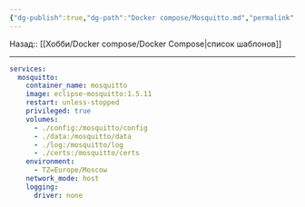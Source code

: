 ```yaml
---
{"dg-publish":true,"dg-path":"Docker compose/Mosquitto.md","permalink":"/docker-compose/mosquitto/","tags":[""],"updated":"2024-10-01T21:14:42+03:00"}
---
```


Назад:: [[Хобби/Docker compose/Docker Compose\|список шаблонов]]

---

```yaml
services:
  mosquitto:
    container_name: mosquitto
    image: eclipse-mosquitto:1.5.11
    restart: unless-stopped
    privileged: true
    volumes:
      - ./config:/mosquitto/config
      - ./data:/mosquitto/data
      - ./log:/mosquitto/log
      - ./certs:/mosquitto/certs
    environment:
      - TZ=Europe/Moscow
    network_mode: host
    logging:
      driver: none

```
